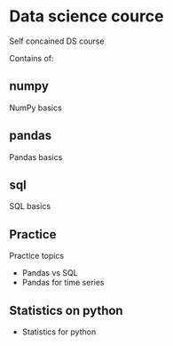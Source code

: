 # Data science cource 

Self concained DS course

Contains of:

## numpy
NumPy basics

## pandas
Pandas basics

## sql 
SQL basics

## Practice
Practice topics 

 - Pandas vs SQL
 - Pandas for time series
 
## Statistics on python
 - Statistics for python
